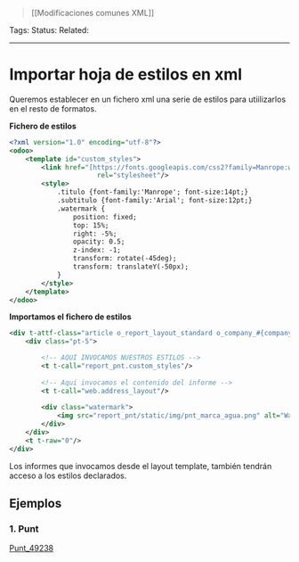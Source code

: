 > [[Modificaciones comunes XML]]

Tags: 
Status: 
Related: 

___

# Importar hoja de estilos en xml

Queremos establecer en un fichero xml una serie de estilos para utiilizarlos en el resto de formatos.

**Fichero de estilos**
```xml
<?xml version="1.0" encoding="utf-8"?>  
<odoo>  
	<template id="custom_styles">  
		<link href="[https://fonts.googleapis.com/css2?family=Manrope:wght@200..800"](https://fonts.googleapis.com/css2?family=Manrope:wght@200..800%22 "https://fonts.googleapis.com/css2?family=manrope:wght@200..800%22")  
		              rel="stylesheet"/>  
		<style>  
			.titulo {font-family:'Manrope'; font-size:14pt;}  
			.subtitulo {font-family:'Arial'; font-size:12pt;}  
			.watermark {  
				position: fixed;  
				top: 15%;  
				right: -5%;  
				opacity: 0.5;  
				z-index: -1;  
				transform: rotate(-45deg);  
				transform: translateY(-50px);  
			}  
		</style>  
	</template>  
</odoo>
```

**Importamos el fichero de estilos**
```xml
<div t-attf-class="article o_report_layout_standard o_company_#{company.id}_layout" t-att-data-oe-model="o and o._name" t-att-data-oe-id="o and o.id" t-att-data-oe-lang="o and o.env.context.get('lang')">
	<div class="pt-5">

		<!-- AQUI INVOCAMOS NUESTROS ESTILOS -->
		<t t-call="report_pnt.custom_styles"/> 
		
		<!-- Aqui invocamos el contenido del informe -->
		<t t-call="web.address_layout"/>
		
		<div class="watermark">
			<img src="report_pnt/static/img/pnt_marca_agua.png" alt="Watermark" style="max-width: 830px; height: auto; margin-top: 70%; margin-bottom: -120px"/>
		</div>
	</div>
	<t t-raw="0"/>
</div>
```

Los informes que invocamos desde el layout template, también tendrán acceso a los estilos declarados.

## Ejemplos
### 1. Punt
[Punt_49238](https://github.com/puntsistemes/punt-sistemes_odoo/commit/c32cd80f47bde94f251eef3831e493c1349ff1df#diff-881fc2325f35f67d56d200b8d8290abcad4ebea944eb5fccd112756ce01d51e5L150-L155)